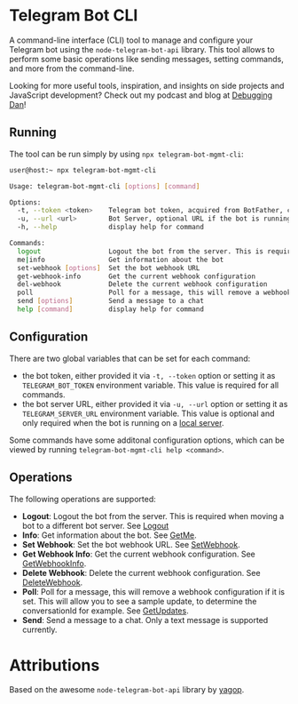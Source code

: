 # Telegram Bot CLI

A command-line interface (CLI) tool to manage and configure your Telegram bot using the `node-telegram-bot-api` library. This tool allows to perform some
basic operations like sending messages, setting commands, and more from the command-line.

Looking for more useful tools, inspiration, and insights on side projects and JavaScript development? Check out my podcast and blog at [Debugging Dan](https://www.debuggingdan.com)!

## Running

The tool can be run simply by using `npx telegram-bot-mgmt-cli`:

```bash
user@host:~ npx telegram-bot-mgmt-cli

Usage: telegram-bot-mgmt-cli [options] [command]

Options:
  -t, --token <token>    Telegram bot token, acquired from BotFather, can also be set as TELEGRAM_BOT_TOKEN environment variable
  -u, --url <url>        Bot Server, optional URL if the bot is running on a local bot server, TELEGRAM_SERVER_URL via env var.
  -h, --help             display help for command

Commands:
  logout                 Logout the bot from the server. This is required when moving a bot to a different bot server. See https://core.telegram.org/bots/api#logout
  me|info                Get information about the bot
  set-webhook [options]  Set the bot webhook URL
  get-webhook-info       Get the current webhook configuration
  del-webhook            Delete the current webhook configuration
  poll                   Poll for a message, this will remove a webhook configuration if it is set.
  send [options]         Send a message to a chat
  help [command]         display help for command
```

## Configuration

There are two global variables that can be set for each command:

- the bot token, either provided it via `-t, --token` option or setting it as `TELEGRAM_BOT_TOKEN` environment variable. This value is required for all commands.
- the bot server URL, either provided it via `-u, --url` option or setting it as `TELEGRAM_SERVER_URL` environment variable. This value is optional and only required when the bot is running on a [local server](https://core.telegram.org/bots/api#using-a-local-bot-api-server).

Some commands have some additonal configuration options, which can be viewed by running `telegram-bot-mgmt-cli help <command>`.

## Operations

The following operations are supported:

- **Logout**: Logout the bot from the server. This is required when moving a bot to a different bot server. See [Logout](https://core.telegram.org/bots/api#logout)
- **Info**: Get information about the bot. See [GetMe](https://core.telegram.org/bots/api#getme).
- **Set Webhook**: Set the bot webhook URL. See [SetWebhook](https://core.telegram.org/bots/api#setwebhook).
- **Get Webhook Info**: Get the current webhook configuration. See [GetWebhookInfo](https://core.telegram.org/bots/api#getwebhookinfo).
- **Delete Webhook**: Delete the current webhook configuration. See [DeleteWebhook](https://core.telegram.org/bots/api#deletewebhook).
- **Poll**: Poll for a message, this will remove a webhook configuration if it is set. This will allow you to see a sample update, to determine the conversationId for example. See [GetUpdates](https://core.telegram.org/bots/api#getupdates).
- **Send**: Send a message to a chat. Only a text message is supported currently.

# Attributions

Based on the awesome `node-telegram-bot-api` library by [yagop](https://github.com/yagop/node-telegram-bot-api).
